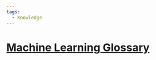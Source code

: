 ```yaml
---
tags:
  - Knowledge
---
```

# [Machine Learning Glossary](https://developers.google.com/machine-learning/glossary)
